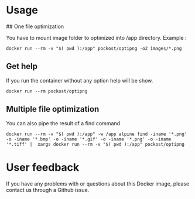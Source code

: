 # Usage

## One file optimization

You have to mount image folder to optimized into /app directory. Example :

```
docker run --rm -v "$( pwd ):/app" pockost/optipng -o2 images/*.png
```

## Get help

If you run the container without any option help will be show.

```
docker run --rm pockost/optipng
```

## Multiple file optimization

You can also pipe the result of a find command

```
docker run --rm -v "$( pwd ):/app" -w /app alpine find -iname '*.png' -o -iname '*.bmp' -o -iname '*.gif' -o -iname '*.png' -o -iname '*.tiff' |  xargs docker run --rm -v "$( pwd ):/app" pockost/optipng
```

# User feedback

If you have any problems with or questions about this Docker image, please contact us through a Github issue.
